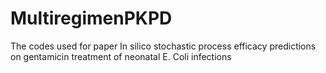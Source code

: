 # MultiregimenPKPD
The codes used for paper In silico stochastic process efficacy predictions on gentamicin treatment of neonatal E. Coli infections
